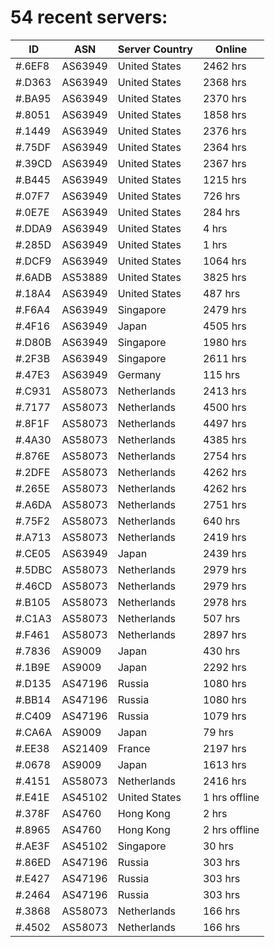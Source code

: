 # 54 recent servers:

| ID | ASN | Server Country | Online |
| ------ | ------ | ------ | ------ |
| #.6EF8 | AS63949 | United States | 2462 hrs |
| #.D363 | AS63949 | United States | 2368 hrs |
| #.BA95 | AS63949 | United States | 2370 hrs |
| #.8051 | AS63949 | United States | 1858 hrs |
| #.1449 | AS63949 | United States | 2376 hrs |
| #.75DF | AS63949 | United States | 2364 hrs |
| #.39CD | AS63949 | United States | 2367 hrs |
| #.B445 | AS63949 | United States | 1215 hrs |
| #.07F7 | AS63949 | United States | 726 hrs |
| #.0E7E | AS63949 | United States | 284 hrs |
| #.DDA9 | AS63949 | United States | 4 hrs |
| #.285D | AS63949 | United States | 1 hrs |
| #.DCF9 | AS63949 | United States | 1064 hrs |
| #.6ADB | AS53889 | United States | 3825 hrs |
| #.18A4 | AS63949 | United States | 487 hrs |
| #.F6A4 | AS63949 | Singapore | 2479 hrs |
| #.4F16 | AS63949 | Japan | 4505 hrs |
| #.D80B | AS63949 | Singapore | 1980 hrs |
| #.2F3B | AS63949 | Singapore | 2611 hrs |
| #.47E3 | AS63949 | Germany | 115 hrs |
| #.C931 | AS58073 | Netherlands | 2413 hrs |
| #.7177 | AS58073 | Netherlands | 4500 hrs |
| #.8F1F | AS58073 | Netherlands | 4497 hrs |
| #.4A30 | AS58073 | Netherlands | 4385 hrs |
| #.876E | AS58073 | Netherlands | 2754 hrs |
| #.2DFE | AS58073 | Netherlands | 4262 hrs |
| #.265E | AS58073 | Netherlands | 4262 hrs |
| #.A6DA | AS58073 | Netherlands | 2751 hrs |
| #.75F2 | AS58073 | Netherlands | 640 hrs |
| #.A713 | AS58073 | Netherlands | 2419 hrs |
| #.CE05 | AS63949 | Japan | 2439 hrs |
| #.5DBC | AS58073 | Netherlands | 2979 hrs |
| #.46CD | AS58073 | Netherlands | 2979 hrs |
| #.B105 | AS58073 | Netherlands | 2978 hrs |
| #.C1A3 | AS58073 | Netherlands | 507 hrs |
| #.F461 | AS58073 | Netherlands | 2897 hrs |
| #.7836 | AS9009 | Japan | 430 hrs |
| #.1B9E | AS9009 | Japan | 2292 hrs |
| #.D135 | AS47196 | Russia | 1080 hrs |
| #.BB14 | AS47196 | Russia | 1080 hrs |
| #.C409 | AS47196 | Russia | 1079 hrs |
| #.CA6A | AS9009 | Japan | 79 hrs |
| #.EE38 | AS21409 | France | 2197 hrs |
| #.0678 | AS9009 | Japan | 1613 hrs |
| #.4151 | AS58073 | Netherlands | 2416 hrs |
| #.E41E | AS45102 | United States | 1 hrs offline |
| #.378F | AS4760 | Hong Kong | 2 hrs |
| #.8965 | AS4760 | Hong Kong | 2 hrs offline |
| #.AE3F | AS45102 | Singapore | 30 hrs |
| #.86ED | AS47196 | Russia | 303 hrs |
| #.E427 | AS47196 | Russia | 303 hrs |
| #.2464 | AS47196 | Russia | 303 hrs |
| #.3868 | AS58073 | Netherlands | 166 hrs |
| #.4502 | AS58073 | Netherlands | 166 hrs |

